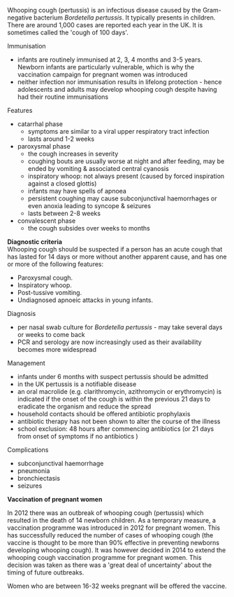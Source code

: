Whooping cough (pertussis) is an infectious disease caused by the Gram\-negative bacterium *Bordetella pertussis*. It typically presents in children. There are around 1,000 cases are reported each year in the UK. It is sometimes called the 'cough of 100 days'.  
  
Immunisation  
* infants are routinely immunised at 2, 3, 4 months and 3\-5 years. Newborn infants are particularly vulnerable, which is why the vaccination campaign for pregnant women was introduced
* neither infection nor immunisation results in lifelong protection \- hence adolescents and adults may develop whooping cough despite having had their routine immunisations

  
Features  
* catarrhal phase
	+ symptoms are similar to a viral upper respiratory tract infection
	+ lasts around 1\-2 weeks
* paroxysmal phase
	+ the cough increases in severity
	+ coughing bouts are usually worse at night and after feeding, may be ended by vomiting \& associated central cyanosis
	+ inspiratory whoop: not always present (caused by forced inspiration against a closed glottis)
	+ infants may have spells of apnoea
	+ persistent coughing may cause subconjunctival haemorrhages or even anoxia leading to syncope \& seizures
	+ lasts between 2\-8 weeks
* convalescent phase
	+ the cough subsides over weeks to months

  
**Diagnostic criteria**  
Whooping cough should be suspected if a person has an acute cough that has lasted for 14 days or more without another apparent cause, and has one or more of the following features:  
* Paroxysmal cough.
* Inspiratory whoop.
* Post\-tussive vomiting.
* Undiagnosed apnoeic attacks in young infants.
  
Diagnosis  
* per nasal swab culture for *Bordetella pertussis* \- may take several days or weeks to come back
* PCR and serology are now increasingly used as their availability becomes more widespread

  
Management  
* infants under 6 months with suspect pertussis should be admitted
* in the UK pertussis is a notifiable disease
* an oral macrolide (e.g. clarithromycin, azithromycin or erythromycin) is indicated if the onset of the cough is within the previous 21 days to eradicate the organism and reduce the spread
* household contacts should be offered antibiotic prophylaxis
* antibiotic therapy has not been shown to alter the course of the illness
* school exclusion: 48 hours after commencing antibiotics (or 21 days from onset of symptoms if no antibiotics )

  
Complications  
* subconjunctival haemorrhage
* pneumonia
* bronchiectasis
* seizures

  
**Vaccination of pregnant women**  
  
In 2012 there was an outbreak of whooping cough (pertussis) which resulted in the death of 14 newborn children. As a temporary measure, a vaccination programme was introduced in 2012 for pregnant women. This has successfully reduced the number of cases of whooping cough (the vaccine is thought to be more than 90% effective in preventing newborns developing whooping cough). It was however decided in 2014 to extend the whooping cough vaccination programme for pregnant women. This decision was taken as there was a 'great deal of uncertainty' about the timing of future outbreaks.  
  
Women who are between 16\-32 weeks pregnant will be offered the vaccine.